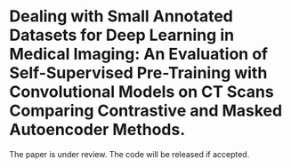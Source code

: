 # Dealing with Small Annotated Datasets for Deep Learning in Medical Imaging: An Evaluation of Self-Supervised Pre-Training with Convolutional Models on CT Scans Comparing Contrastive and Masked Autoencoder Methods.

The paper is under review. The code will be released if accepted.

